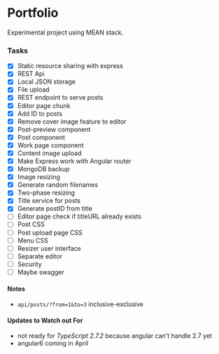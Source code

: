 # Portfolio

Experimental project using MEAN stack.

### Tasks

- [x] Static resource sharing with express
- [x] REST Api
- [X] Local JSON storage
- [x] File upload
- [x] REST endpoint to serve posts
- [x] Editor page chunk
- [x] Add ID to posts
- [x] Remove cover image feature to editor
- [x] Post-preview component
- [x] Post component
- [x] Work page component
- [x] Content image upload
- [x] Make Express work with Angular router
- [x] MongoDB backup
- [x] Image resizing
- [x] Generate random filenames
- [x] Two-phase resizing
- [x] Title service for posts
- [x] Generate postID from title
- [ ] Editor page check if titleURL already exists
- [ ] Post CSS
- [ ] Post upload page CSS
- [ ] Menu CSS
- [ ] Resizer user interface
- [ ] Separate editor
- [ ] Security
- [ ] Maybe swagger

#### Notes

- `api/posts/?from=1&to=3` inclusive-exclusive

#### Updates to Watch out For
- not ready for _TypeScript 2.7.2_ because angular can't handle 2.7 yet
- angular6 coming in April